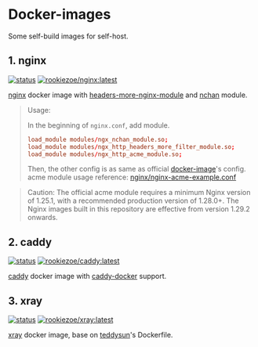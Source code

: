 # Docker-images

Some self-build images for self-host.

## 1. nginx

[![status](https://img.shields.io/github/actions/workflow/status/RookieZoe/docker-images/nginx-alpine.yml?label=nginx&logo=github&logoColor=959da5)](https://github.com/RookieZoe/docker-images/actions/workflows/nginx-alpine.yml)
[![rookiezoe/nginx:latest](https://img.shields.io/docker/v/rookiezoe/nginx?color=086dd7&label=rookiezoe%2Fnginx%3Alatest&logo=docker&logoColor=fff)](https://hub.docker.com/r/rookiezoe/nginx/tags?page=1&ordering=last_updated)

[nginx](https://nginx.org/download) docker image with [headers-more-nginx-module](https://github.com/openresty/headers-more-nginx-module/releases) and [nchan](https://github.com/slact/nchan/releases) module.

> Usage:
>
> In the beginning of `nginx.conf`, add module.
>
> ```nginx.conf
> load_module modules/ngx_nchan_module.so;
> load_module modules/ngx_http_headers_more_filter_module.so;
> load_module modules/ngx_http_acme_module.so;
> ```
>
> Then, the other config is as same as official [docker-image](https://hub.docker.com/_/nginx)'s config.
> acme module usage reference: [nginx/nginx-acme-example.conf](nginx/nginx-acme-example.conf)

> Caution:
> The official acme module requires a minimum Nginx version of 1.25.1, with a recommended production version of 1.28.0+. The Nginx images built in this repository are effective from version 1.29.2 onwards.

## 2. caddy

[![status](https://img.shields.io/github/actions/workflow/status/RookieZoe/docker-images/caddy-alpine.yml?label=caddy&logo=github&logoColor=959da5)](https://github.com/RookieZoe/docker-images/actions/workflows/caddy-alpine.yml)
[![rookiezoe/caddy:latest](https://img.shields.io/docker/v/rookiezoe/caddy?color=086dd7&label=rookiezoe%2Fcaddy%3Alatest&logo=docker&logoColor=fff)](https://hub.docker.com/r/rookiezoe/caddy/tags?page=1&ordering=last_updated)

[caddy](https://caddyserver.com/docs/) docker image with [caddy-docker](https://github.com/caddy-docker/caddy-docker) support.

## 3. xray

[![status](https://img.shields.io/github/actions/workflow/status/RookieZoe/docker-images/xray-alpine.yml?label=xray&logo=github&logoColor=959da5)](https://github.com/RookieZoe/docker-images/actions/workflows/xray-alpine.yml)
[![rookiezoe/xray:latest](https://img.shields.io/docker/v/rookiezoe/xray?color=086dd7&label=rookiezoe%2Fxray%3Alatest&logo=docker&logoColor=fff)](https://hub.docker.com/r/rookiezoe/xray/tags?page=1&ordering=last_updated)

[xray](https://github.com/XTLS/Xray-core) docker image, base on [teddysun](https://github.com/teddysun)'s Dockerfile.

